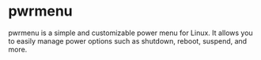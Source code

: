 # pwrmenu

pwrmenu is a simple and customizable power menu for Linux. It allows you to easily manage power options such as shutdown, reboot, suspend, and more.

